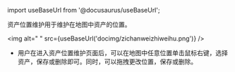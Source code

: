 
import useBaseUrl from '@docusaurus/useBaseUrl';

资产位置维护用于维护在地图中资产的位置。

<img alt=" " src={useBaseUrl('docimg/zichanweizhiweihu.png')} />

* 用户在进入资产位置维护页面后，可以在地图中任意位置单击鼠标右键，选择资产，保存或删除即可。同时，可以拖拽更改位置，保存或删除。